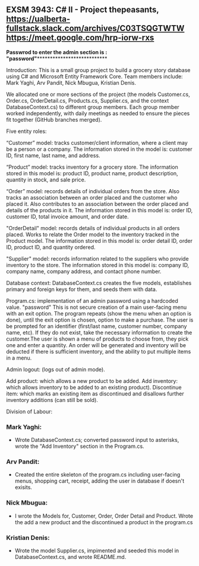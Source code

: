 ## EXSM 3943: C# II - Project thepeasants, https://ualberta-fullstack.slack.com/archives/C03TSQGTWTW https://meet.google.com/hrp-iorw-rxs

******Passwrod to enter the admin section is : "password"*********************************

Introduction: This is a small group project to build a grocery story database using C# and Microsoft Entity Framework Core. Team members include: Mark Yaghi, Arv Pandit, Nick Mbugua, Kristian Denis.

We allocated one or more sections of the project (the models Customer.cs, Order.cs, OrderDetail.cs, Products.cs, Supplier.cs, and the context DatabaseContext.cs) to different group members. Each group member worked independently, with daily meetings as needed to ensure the pieces fit together (GitHub branches merged).

Five entity roles:

“Customer” model: tracks customer/client information, where a client may be a person or a company. The information stored in the model is: customer ID, first name, last name, and address.

“Product” model: tracks inventory for a grocery store. The information stored in this model is: product ID, product name, product description, quantity in stock, and sale price.

“Order” model: records details of individual orders from the store. Also tracks an association between an order placed and the customer who placed it. Also contributes to an association between the order placed and details of the products in it. The information stored in this model is: order ID, customer ID, total invoice amount, and order date.

"OrderDetail" model: records details of individual products in all orders placed. Works to relate the Order model to the inventory tracked in the Product model. The information stored in this model is: order detail ID, order ID, product ID, and quantity ordered.

"Supplier" model: records information related to the suppliers who provide inventory to the store. The information stored in this model is: company ID, company name, company address, and contact phone number.

Database context: DatabaseContext.cs creates the five models, establishes primary and foreign keys for them, and seeds them with data.

Program.cs: implementation of an admin password using a hardcoded value. "password" This is not secure creation of a main user-facing menu with an exit option. The program repeats (show the menu when an option is done), until the exit option is chosen, option to make a purchase. The user is be prompted for an identifier (first/last name, customer number, company name, etc). If they do not exist, take the necessary information to create the customer.The user is shown a menu of products to choose from, they pick one and enter a quantity. An order will be generated and inventory will be deducted if there is sufficient inventory, and the ability to put multiple items in a menu.

Admin logout: (logs out of admin mode).

Add product: which allows a new product to be added. Add inventory: which allows inventory to be added to an existing product). Discontinue item: which marks an existing item as discontinued and disallows further inventory additions (can still be sold).

Division of Labour:

### Mark Yaghi:
* Wrote DatabaseContext.cs; converted password input to asterisks, wrote the "Add Inventory" section in the Program.cs.

### Arv Pandit:
* Created the entire skeleton of the program.cs including user-facing menus, shopping cart, receipt, adding the user in database if doesn't exisits.  

### Nick Mbugua:
* I wrote the Models for, Customer, Order, Order Detail and Product. Wrote the add a new product and the discontinued a product in the program.cs

### Kristian Denis:
* Wrote the model Supplier.cs, impimented and seeded this model in DatabaseContext.cs, and wrote README.md.